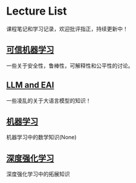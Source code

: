 # Lecture List
课程笔记和学习记录，欢迎批评指正，持续更新中！


## [可信机器学习](./TML/)
一些关于安全性，鲁棒性，可解释性和公平性的讨论。

## [LLM and EAI](./LLMA)
一些凌乱的关于大语言模型的知识！

## [机器学习](./ML/)
机器学习中的数学知识(None)

## [深度强化学习](./DRL/)
深度强化学习中的拓展知识